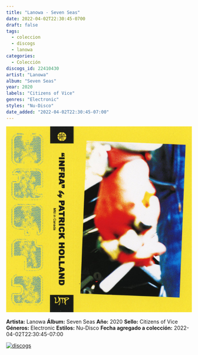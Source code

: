 ```yaml
---
title: "Lanowa - Seven Seas"
date: 2022-04-02T22:30:45-0700
draft: false
tags:
  - coleccion
  - discogs
  - lanowa
categories:
  - Colección
discogs_id: 22410430
artist: "Lanowa"
album: "Seven Seas"
year: 2020
labels: "Citizens of Vice"
genres: "Electronic"
styles: "Nu-Disco"
date_added: "2022-04-02T22:30:45-07:00"
---
```


![cover](image.jpeg (Lanowa - Seven Seas))

**Artista:** Lanowa
**Álbum:** Seven Seas
**Año:** 2020
**Sello:** Citizens of Vice
**Géneros:** Electronic
**Estilos:** Nu-Disco
**Fecha agregado a colección:** 2022-04-02T22:30:45-07:00

[![discogs](../../links/svg/discogs.png (discogs))](https://api.discogs.com/releases/22410430)

